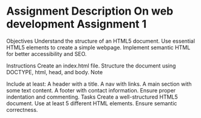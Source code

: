 # Assignment Description On web development Assignment 1

Objectives
Understand the structure of an HTML5 document. Use essential HTML5 elements to create a simple webpage. Implement semantic HTML for better accessibility and SEO.

Instructions
Create an index.html file.
Structure the document using DOCTYPE, html, head, and body.
Note

Include at least:
A header with a title.
A nav with links.
A main section with some text content.
A footer with contact information. Ensure proper indentation and commenting.
Tasks
Create a well-structured HTML5 document.
Use at least 5 different HTML elements.
Ensure semantic correctness.
